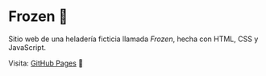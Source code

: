 # Frozen 🍦

Sitio web de una heladería ficticia llamada *Frozen*, hecha con HTML, CSS y JavaScript.

Visita: [GitHub Pages](https://TU-USUARIO.github.io/frozen-web/) 🔗

